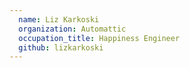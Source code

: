 ```yaml
---
  name: Liz Karkoski
  organization: Automattic
  occupation_title: Happiness Engineer
  github: lizkarkoski
---
```

